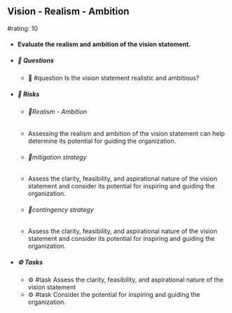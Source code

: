 ## Vision - Realism - Ambition
#rating: 10
- #### Evaluate the realism and ambition of the vision statement.
- ##### 💭 Questions
  - 💭 #question Is the vision statement realistic and ambitious?
- ##### 🚨 Risks
  - ###### 🚨Realism - Ambition
  - Assessing the realism and ambition of the vision statement can help determine its potential for guiding the organization.
  - ###### 🚨mitigation strategy
  - Assess the clarity, feasibility, and aspirational nature of the vision statement and consider its potential for inspiring and guiding the organization.
  - ###### 🚨contingency strategy
  - Assess the clarity, feasibility, and aspirational nature of the vision statement and consider its potential for inspiring and guiding the organization.
- ##### ⚙️ Tasks
  - ⚙️ #task Assess the clarity, feasibility, and aspirational nature of the vision statement
  - ⚙️ #task  Consider the potential for inspiring and guiding the organization.


